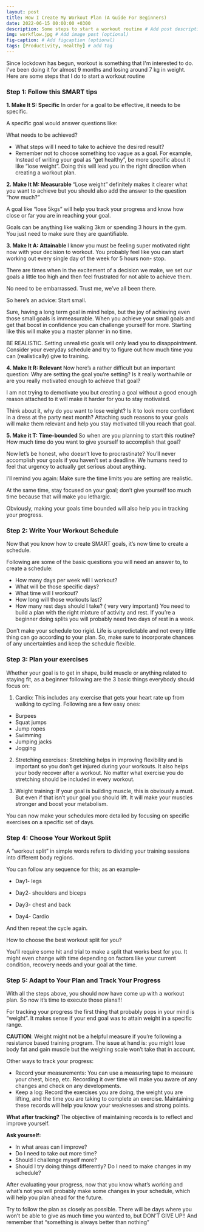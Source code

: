 ```yaml
---
layout: post
title: How I Create My Workout Plan (A Guide For Beginners)
date: 2022-06-15 00:00:00 +0300
description: Some steps to start a workout routine # Add post description (optional)
img: workflow.jpg # Add image post (optional)
fig-caption: # Add figcaption (optional)
tags: [Productivity, Healthy] # add tag
---
```


Since lockdown has begun, workout is something that I'm interested to do. I've been doing it for almost 9 months and losing around 7 kg in weight. Here are some steps that I do to start a workout routine

###  Step 1: Follow this SMART tips
<b>1. Make It S: Specific</b>
In order for a goal to be effective, it needs to be specific.

A specific goal would answer questions like:

What needs to be achieved?
* What steps will I need to take to achieve the desired result?
* Remember not to choose something too vague as a goal. For example, Instead of writing your goal as “get healthy”, be more specific about it like “lose weight”.  Doing this will lead you in the right direction when creating a workout plan.

<b> 2. Make It M: Measurable </b>
“Lose weight” definitely makes it clearer what you want to achieve but you should also add the answer to the question “how much?”

A goal like “lose 5kgs” will help you track your progress and know how close or far you are in reaching your goal.

Goals can be anything like walking 3km or spending 3 hours in the gym. You just need to make sure they are quantifiable.

<b> 3. Make It A: Attainable </b>
I know you must be feeling super motivated right now with your decision to workout. You probably feel like you can start working out every single day of the week for 5 hours non- stop.

There are times when in the excitement of a decision we make, we set our goals a little too high and then feel frustrated for not able to achieve them.

No need to be embarrassed. Trust me, we’ve all been there.

So here’s an advice: Start small.

Sure, having a long term goal in mind helps, but the joy of achieving even those small goals is immeasurable. When you achieve your small goals and get that boost in confidence you can challenge yourself for more. Starting like this will make you a master planner in no time.

BE REALISTIC. Setting unrealistic goals will only lead you to disappointment. Consider your everyday schedule and try to figure out how much time you can (realistically) give to training. 

<b> 4. Make It R: Relevant </b>
Now here’s a rather difficult but an important question: Why are setting the goal you’re setting? Is it really worthwhile or are you really motivated enough to achieve that goal?

I am not trying to demotivate you but creating a goal without a good enough reason attached to it will make it harder for you to stay motivated.

Think about it, why do you want to lose weight? Is it to look more confident in a dress at the party next month? Attaching such reasons to your goals will make them relevant and help you stay motivated till you reach that goal.

<b> 5. Make it T: Time-bounded </b>
So when are you planning to start this routine? How much time do you want to give yourself to accomplish that goal?

Now let’s be honest, who doesn’t love to procrastinate? You’ll never accomplish your goals if you haven’t set a deadline. We humans need to feel that urgency to actually get serious about anything.

I’ll remind you again: Make sure the time limits you are setting are realistic.

At the same time, stay focused on your goal; don’t give yourself too much time because that will make you lethargic.

Obviously, making your goals time bounded will also help you in tracking your progress.


###  Step 2: Write Your Workout Schedule
Now that you know how to create SMART goals, it’s now time to create a schedule.

Following are some of the basic questions you will need an answer to, to create a schedule:

* How many days per week will I workout?
* What will be those specific days?
* What time will I workout?
* How long will those workouts last?
* How many rest days should I take? ( very very important)
You need to build a plan with the right mixture of activity and rest. If you’re a beginner doing splits you will probably need two days of rest in a week.

Don’t make your schedule too rigid. Life is unpredictable and not every little thing can go according to your plan. So, make sure to incorporate chances of any uncertainties and keep the schedule flexible.

###  Step 3: Plan your exercises
Whether your goal is to get in shape, build muscle or anything related to staying fit, as a beginner following are the 3 basic things everybody should focus on:

1. Cardio: This includes any exercise that gets your heart rate up from walking to cycling. Following are a few easy ones:

* Burpees
* Squat jumps
* Jump ropes
* Swimming
* Jumping jacks
* Jogging

2. Stretching exercises: Stretching helps in improving flexibility and is important so you don’t get injured during your workouts. It also helps your body recover after a workout. No matter what exercise you do stretching should be included in every workout.

3. Weight training: If your goal is building muscle, this is obviously a must. But even if that isn’t your goal you should lift. It will make your muscles stronger and boost your metabolism.

You can now make your schedules more detailed by focusing on specific exercises on a specific set of days.

###  Step 4: Choose Your Workout Split
A “workout split” in simple words refers to dividing your training sessions into different body regions.

You can follow any sequence for this; as an example-

* Day1- legs

* Day2- shoulders and biceps

* Day3- chest and back

* Day4- Cardio

And then repeat the cycle again.

How to choose the best workout split for you?

You’ll require some hit and trial to make a split that works best for you. It might even change with time depending on factors like your current condition, recovery needs and your goal at the time.

###  Step 5: Adapt to Your Plan and Track Your Progress

With all the steps above, you should now have come up with a workout plan. So now it’s time to execute those plans!!!

For tracking your progress the first thing that probably pops in your mind is “weight”. It makes sense if your end goal was to attain weight in a specific range.

<b> CAUTION</b>: Weight might not be a helpful measure if you’re following a resistance based training program. The issue at hand is: you might lose body fat and gain muscle but the weighing scale won’t take that in account.

Other ways to track your progress:

* Record your measurements: You can use a measuring tape to measure your chest, bicep, etc. Recording it over time will make you aware of any changes and check on any developments.
* Keep a log: Record the exercises you are doing, the weight you are lifting, and the time you are taking to complete an exercise. Maintaining these records will help you know your weaknesses and strong points.

<b> What after tracking? </b>
The objective of maintaining records is to reflect and improve yourself.

<b> Ask yourself: </b>
* In what areas can I improve?
* Do I need to take out more time?
* Should I challenge myself more?
* Should I try doing things differently? Do I need to make changes in my schedule?

After evaluating your progress, now that you know what’s working and what’s not you will probably make some changes in your schedule, which will help you plan ahead for the future.

Try to follow the plan as closely as possible. There will be days where you won’t be able to give as much time you wanted to, but DON’T GIVE UP!! And remember that “something is always better than nothing”